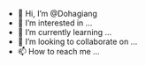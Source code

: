 - 👋 Hi, I’m @Dohagiang
- 👀 I’m interested in ...
- 🌱 I’m currently learning ...
- 💞️ I’m looking to collaborate on ...
- 📫 How to reach me ...

<!---
Dohagiang/Dohagiang is a ✨ special ✨ repository because its `README.md` (this file) appears on your GitHub profile.
You can click the Preview link to take a look at your changes.
--->

